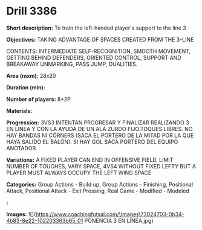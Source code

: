 # Drill 3386

**Short description:**
To train the left-handed player's support to the line 3

**Objectives:**
TAKING ADVANTAGE OF SPACES CREATED FROM THE 3-LINE

CONTENTS: INTERMEDIATE SELF-RECOGNITION, SMOOTH MOVEMENT, GETTING BEHIND DEFENDERS, ORIENTED CONTROL, SUPPORT AND BREAKAWAY UNMARKING, PASS JUMP, DUALITIES.

**Area (mxm):**
28x20

**Duration (min):**


**Number of players:**
8+2P

**Materials:**


**Progression:**
3VS3 INTENTAN PROGRESAR Y FINALIZAR REALIZANDO 3 EN LÍNEA Y CON LA AYUDA DE UN ALA ZURDO FIJO.TOQUES LIBRES. NO HAY BANDAS NI CÓRNERS (SACA EL PORTERO DE LA MITAD POR LA QUE HAYA SALIDO EL BALÓN). SI HAY GOL SACA PORTERO DEL EQUIPO ANOTADOR.

**Variations:**
A FIXED PLAYER CAN END IN OFFENSIVE FIELD, LIMIT NUMBER OF TOUCHES, VARY SPACE, 4VS4 WITHOUT FIXED LEFTY BUT A PLAYER MUST ALWAYS OCCUPY THE LEFT WING SPACE

**Categories:**
Group Actions - Build up, Group Actions - Finishing, Positional Attack, Positional Attack - Exit Pressing, Real Game - Modified - Modeled

**:**


**Images:**
![](https://www.coachingfutsal.com/\images\73024703-0b34-4b83-8e22-102203363b65_01 PONENCIA 3 EN LÍNEA.jpg)

